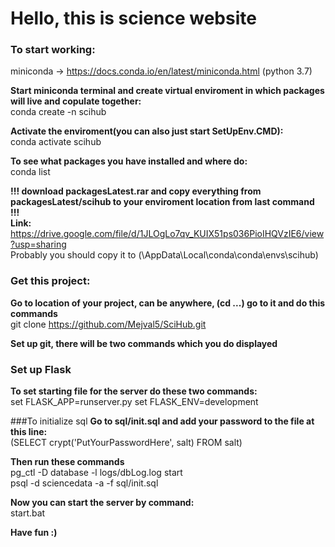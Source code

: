 # Hello, this is science website  

### To start working:
miniconda -> https://docs.conda.io/en/latest/miniconda.html (python 3.7)

**Start miniconda terminal and create virtual enviroment in which packages will live and copulate together:**  
conda create -n scihub

**Activate the enviroment(you can also just start SetUpEnv.CMD):**  
conda activate scihub

**To see what packages you have installed and where do:**  
conda list

**!!! download packagesLatest.rar and copy everything from packagesLatest/scihub to your enviroment location from last command !!!**  
**Link:** https://drive.google.com/file/d/1JLOgLo7qv_KUIX51ps036PioIHQVzIE6/view?usp=sharing  
Probably you should copy it to (\AppData\Local\conda\conda\envs\scihub)

### Get this project:  
**Go to location of your project, can be anywhere, (cd ...) go to it and do this commands**  
git clone https://github.com/Mejval5/SciHub.git

**Set up git, there will be two commands which you do displayed**  

### Set up Flask  

**To set starting file for the server do these two commands:**  
set FLASK_APP=runserver.py
set FLASK_ENV=development

###To initialize sql
**Go to sql/init.sql and add your password to the file at this line:**  
(SELECT crypt('PutYourPasswordHere', salt) FROM salt)

**Then run these commands**  
pg_ctl -D database -l logs/dbLog.log start  
psql -d sciencedata -a -f sql/init.sql

**Now you can start the server by command:**  
start.bat

**Have fun :)**  
